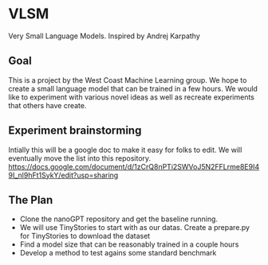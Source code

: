 # VLSM
Very Small Language Models.  Inspired by Andrej Karpathy


## Goal
This is a project by the West Coast Machine Learning group. 
We hope to create a small language model that can be trained in  a few hours.  We would like to experiment with various novel ideas as well as recreate experiments that others have create.

## Experiment brainstorming
Intially this will be a google doc to make it easy for folks to edit. We will eventually move the list into this repository.  https://docs.google.com/document/d/1zCrQ8nPTi2SWVoJ5N2FFLrme8E9I49I_nl9hFt1SykY/edit?usp=sharing

## The Plan

* Clone the nanoGPT repository and get the baseline running. 
* We will use TinyStories to start with as our datas. Create a prepare.py for TinyStories to download the dataset
* Find a model size that can be reasonably trained in a couple hours
* Develop a method to test agains some standard benchmark
